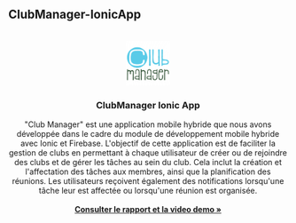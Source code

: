 ## ClubManager-IonicApp
<!-- PROJECT LOGO -->
<br />
<div align="center">
  <a href="https://github.com/othneildrew/Best-README-Template">
    <img src="logo.png" alt="Logo" width="80" height="80">
  </a>

  <h3 align="center">ClubManager Ionic App</h3>

  <p align="center">
    "Club Manager" est une application mobile hybride que nous avons développée dans le cadre
    du module de développement mobile hybride avec Ionic et Firebase. 
        L'objectif de cette
    application est de faciliter la gestion de clubs en permettant à chaque utilisateur de créer ou
    de rejoindre des clubs et de gérer les tâches au sein du club. Cela inclut la création et
    l'affectation des tâches aux membres, ainsi que la planification des réunions. Les utilisateurs
    reçoivent également des notifications lorsqu'une tâche leur est affectée ou lorsqu'une réunion
    est organisée.
    <br />
    <br />
    <a href="https://drive.google.com/drive/folders/1iQRKdZBFc8rpf4Dl5opbdX2CiabqeyDD"><strong>Consulter le rapport et la video demo »</strong></a>
    <br />
  </p>
</div>
